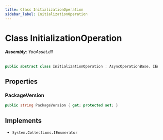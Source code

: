 ```yaml
---
title: Class InitializationOperation
sidebar_label: InitializationOperation
---
```

# Class InitializationOperation


###### **Assembly**: YooAsset.dll

```csharp title="Declaration"
public abstract class InitializationOperation : AsyncOperationBase, IEnumerator
```
## Properties
### PackageVersion


```csharp title="Declaration"
public string PackageVersion { get; protected set; }
```

## Implements

* `System.Collections.IEnumerator`
